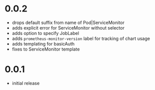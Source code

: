 # 0.0.2

- drops default suffix from name of Pod|ServiceMonitor
- adds explicit error for ServiceMonitor without selector
- adds option to specify JobLabel
- adds `prometheus-monitor-version` label for tracking of chart usage
- adds templating for basicAuth
- fixes to ServiceMonitor template

# 0.0.1

- initial release
